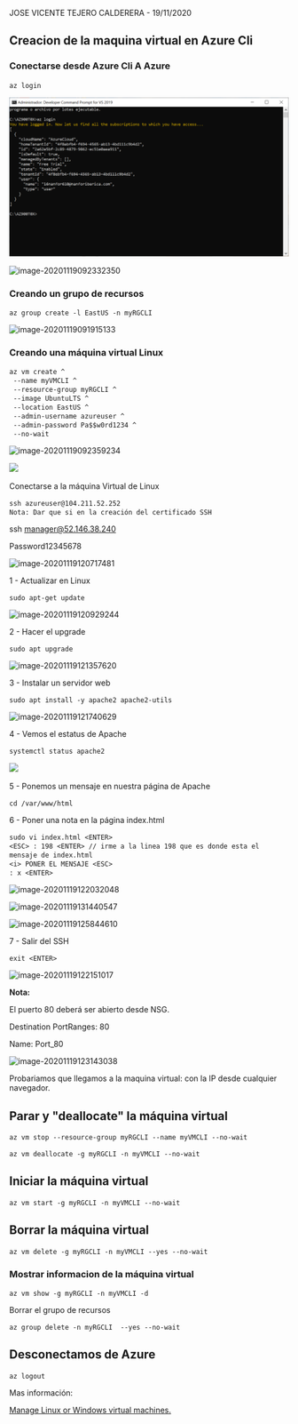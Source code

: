 

JOSE VICENTE TEJERO CALDERERA - 19/11/2020

## Creacion de la maquina virtual en Azure Cli

### Conectarse desde Azure Cli A Azure

```
az login
```

![image-20201119091750242](\Tarea\image-20201119091750242.png)



![image-20201119092332350](C:\AZ900T0X\Tarea\image-20201119092332350.png)





### Creando un grupo de recursos

```
az group create -l EastUS -n myRGCLI 
```

![image-20201119091915133](C:\AZ900T0X\Tarea\image-20201119091915133.png)



### Creando una máquina virtual Linux

```
az vm create ^
 --name myVMCLI ^
 --resource-group myRGCLI ^
 --image UbuntuLTS ^
 --location EastUS ^
 --admin-username azureuser ^
 --admin-password Pa$$w0rd1234 ^
 --no-wait
```

![image-20201119092359234](C:\AZ900T0X\Tarea\image-20201119092359234.png)

![](C:\AZ900T0X\Tarea\image-20201119092448789.png)



Conectarse a la máquina Virtual de Linux

```
ssh azureuser@104.211.52.252
Nota: Dar que si en la creación del certificado SSH
```

ssh manager@52.146.38.240

Password12345678

![image-20201119120717481](C:\AZ900T0X\Tarea\image-20201119120717481.png)

1 - Actualizar en Linux

```
sudo apt-get update
```

![image-20201119120929244](C:\AZ900T0X\Tarea\image-20201119120929244.png)



2 - Hacer el upgrade

```
sudo apt upgrade
```

![image-20201119121357620](C:\AZ900T0X\Tarea\image-20201119121357620.png)

3 - Instalar un servidor web

```
sudo apt install -y apache2 apache2-utils
```

![image-20201119121740629](C:\AZ900T0X\Tarea\image-20201119121740629.png)



4 - Vemos el estatus de Apache

```
systemctl status apache2
```



![](C:\AZ900T0X\Tarea\image-20201119121618928.png)

5 - Ponemos un mensaje en nuestra página de Apache

```
cd /var/www/html
```

6 - Poner una nota en la página index.html

```
sudo vi index.html <ENTER>
<ESC> : 198 <ENTER> // irme a la linea 198 que es donde esta el mensaje de index.html
<i> PONER EL MENSAJE <ESC>
: x <ENTER>

```

![image-20201119122032048](C:\AZ900T0X\Tarea\image-20201119122032048.png)

![image-20201119131440547](C:\AZ900T0X\Tarea\image-20201119131440547.png)

![image-20201119125844610](C:\AZ900T0X\Tarea\image-20201119125844610.png)



7 - Salir del SSH

```
exit <ENTER>
```

![image-20201119122151017](C:\AZ900T0X\Tarea\image-20201119122151017.png)

**Nota:**

El puerto 80 deberá ser abierto desde NSG.

Destination PortRanges: 80

Name: Port_80

![image-20201119123143038](C:\AZ900T0X\Tarea\image-20201119123143038.png)

Probariamos que llegamos a la maquina virtual: con la IP desde cualquier navegador.

## Parar y "deallocate" la máquina virtual

```
az vm stop --resource-group myRGCLI --name myVMCLI --no-wait
```

```
az vm deallocate -g myRGCLI -n myVMCLI --no-wait
```

## Iniciar la máquina virtual

```
az vm start -g myRGCLI -n myVMCLI --no-wait
```

## Borrar la máquina virtual

```
az vm delete -g myRGCLI -n myVMCLI --yes --no-wait
```

### Mostrar informacion de la máquina virtual

```
az vm show -g myRGCLI -n myVMCLI -d
```

Borrar el grupo de recursos

```
az group delete -n myRGCLI  --yes --no-wait
```

## Desconectamos de Azure

```
az logout
```

Mas información:

[Manage Linux or Windows virtual machines.](https://docs.microsoft.com/en-us/cli/azure/vm?view=azure-cli-latest)

